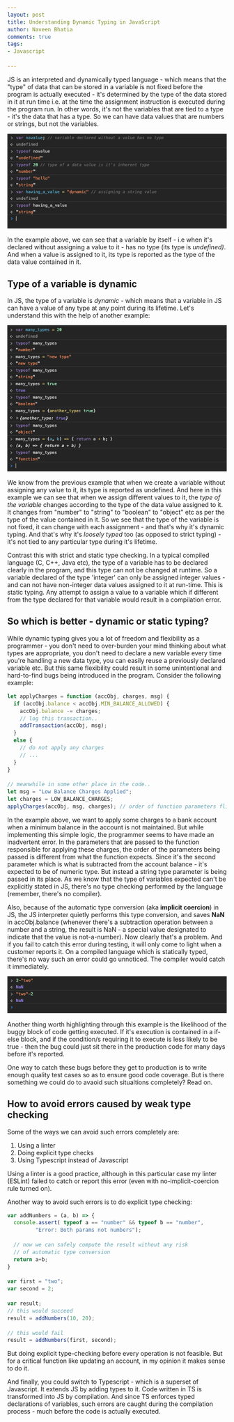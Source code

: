 ```yaml
---
layout: post
title: Understanding Dynamic Typing in JavaScript
author: Naveen Bhatia
comments: true
tags:
- Javascript

---
```

JS is an interpreted and dynamically typed language - which means that the "type" of data that can be stored in a variable is not fixed before the program is actually executed - it's determined by the type of the data stored in it at run time i.e. at the time the assignment instruction is executed during the program run. In other words, it's not the variables that are tied to a type - it's the data that has a type. So we can have data values that are numbers or strings, but not the variables.

![typeof](/assets/imgs/typeof-var.png)

In the example above, we can see that a variable by itself - i.e when it's declared without assigning a value to it - has no type (its type is _undefined)_. And when a value is assigned to it, its type is reported as the type of the data value contained in it.

## Type of a variable is dynamic

In JS, the type of a variable is _dynamic_ - which means that a variable in JS can have a value of any type at any point during its lifetime. Let's understand this with the help of another example:

![DynamicTyping](/assets/imgs/dynamic-typing.png)

We know from the previous example that when we create a variable without assigning any value to it, its type is reported as undefined. And here in this example we can see that when we assign different values to it, the _type of the variable_ changes according to the type of the data value assigned to it. It changes from "number" to "string" to "boolean" to "object" etc as per the type of the value contained in it. So we see that the type of the variable is not fixed, it can change with each assignment - and that's why it's dynamic typing. And that's why it's _loosely typed_ too (as opposed to strict typing) - it's not tied to any particular type during it's lifetime.

Contrast this with strict and static type checking. In a typical compiled language (C, C++, Java etc), the type of a variable has to be declared clearly in the program, and this type can not be changed at runtime. So a variable declared of the type 'integer' can only be assigned integer values - and can not have non-integer data values assigned to it at run-time. This is static typing. Any attempt to assign a value to a variable which if different from the type declared for that variable would result in a compilation error.

## So which is better - dynamic or static typing?

While dynamic typing gives you a lot of freedom and flexibility as a programmer - you don't need to over-burden your mind thinking about what types are appropriate, you don't need to declare a new variable every time you're handling a new data type, you can easily reuse a previously declared variable etc. But this same flexibility could result in some unintentional and hard-to-find bugs being introduced in the program. Consider the following example:

```javascript
let applyCharges = function (accObj, charges, msg) {
  if (accObj.balance < accObj.MIN_BALANCE_ALLOWED) {
    accObj.balance -= charges; 
    // log this transaction..
    addTransaction(accObj, msg);
  }
  else {
    // do not apply any charges
    // ...
  }
}

// meanwhile in some other place in the code..
let msg = "Low Balance Charges Applied";
let charges = LOW_BALANCE_CHARGES;
applyCharges(accObj, msg, charges); // order of function parameters flipped 
```

In the example above, we want to apply some charges to a bank account when a minimum balance in the account is not maintained. But while implementing this simple logic, the programmer seems to have made an inadvertent error. In the parameters that are passed to the function responsible for applying these charges, the order of the parameters being passed is different from what the function expects. Since it's the second parameter which is what is subtracted from the account balance - it's expected to be of numeric type. But instead a string type parameter is being passed in its place. As we know that the type of variables expected can't be explicitly stated in JS, there's no type checking performed by the language (remember, there's no compiler).

Also, because of the automatic type conversion (aka **implicit coercion**) in JS, the JS interpreter quietly performs this type conversion, and saves **NaN** in accObj.balance (whenever there's a subtraction operation between a number and a string, the result is NaN - a special value designated to indicate that the value is not-a-number). Now clearly that's a problem. And if you fail to catch this error during testing, it will only come to light when a customer reports it.
On a compiled language which is statically typed, there's no way such an error could go unnoticed. The compiler would catch it immediately.

![automatic-type-conversion](/assets/imgs/implicit-coercion.png)

Another thing worth highlighting through this example is the likelihood of the buggy block of code getting executed. If it's execution is contained in a if-else block, and if the condition/s requiring it to execute is less likely to be true - then the bug could just sit there in the production code for many days before it's reported.

One way to catch these bugs before they get to production is to write enough quality test cases so as to ensure good code coverage. But is there something we could do to avaoid such situaltions completely? Read on.

## How to avoid errors caused by weak type checking

Some of the ways we can avoid such errors completely are:

1. Using a linter
2. Doing explicit type checks
3. Using Typescript instead of Javascript

Using a linter is a good practice, although in this particular case my linter (ESLint) failed to catch or report this error (even with no-implicit-coercion rule turned on).

Another way to avoid such errors is to do explicit type checking:

```jsx
var addNumbers = (a, b) => {
  console.assert( typeof a == "number" && typeof b == "number", 
         "Error: Both params not numbers");
        
  // now we can safely compute the result without any risk 
  // of automatic type conversion
  return a+b;
}

var first = "two";
var second = 2;

var result;
// this would succeed
result = addNumbers(10, 20);

// this would fail
result = addNumbers(first, second);
```

But doing explicit type-checking before every operation is not feasible. But for a critical function like updating an account, in my opinion it makes sense to do it.

And finally, you could switch to Typescript - which is a superset of Javascript. It extends JS by adding types to it. Code written in TS is transformed into JS by compilation. And since TS enforces typed declarations of variables, such errors are caught during the compilation process - much before the code is actually executed.